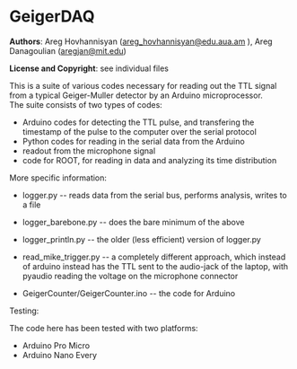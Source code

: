 # GeigerDAQ

__Authors__:  Areg Hovhannisyan (areg_hovhannisyan@edu.aua.am ), Areg Danagoulian (aregjan@mit.edu)

__License and Copyright__: see individual files

This is a suite of various codes necessary for reading out the TTL signal from a typical Geiger-Muller detector by an Arduino microprocessor.  
The suite consists of two types of codes:


 * Arduino codes for detecting the TTL pulse, and transfering the timestamp of the pulse to the computer over the serial protocol
 * Python codes for reading in the serial data from the Arduino
 * readout from the microphone signal
 * code for ROOT, for reading in data and analyzing its time distribution

 More specific information:

 * logger.py -- reads data from the serial bus, performs analysis, writes to a file
 * logger_barebone.py -- does the bare minimum of the above
 * logger_println.py -- the older (less efficient) version of logger.py
 * read_mike_trigger.py -- a completely different approach, which instead of arduino instead has the TTL sent to the audio-jack of the laptop, with pyaudio reading the voltage on the microphone connector

 * GeigerCounter/GeigerCounter.ino -- the code for Arduino

 Testing:

 The code here has been tested with two platforms:
  * Arduino Pro Micro
  * Arduino Nano Every
  